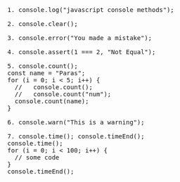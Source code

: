 <pre>
1. console.log("javascript console methods");

2. console.clear();

3. console.error("You made a mistake");

4. console.assert(1 === 2, "Not Equal");

5. console.count();
const name = "Paras";
for (i = 0; i < 5; i++) {
  //   console.count();
  //   console.count("num");
  console.count(name);
}

6. console.warn("This is a warning");

7. console.time(); console.timeEnd();
console.time();
for (i = 0; i < 100; i++) {
  // some code
}
console.timeEnd();

</pre>